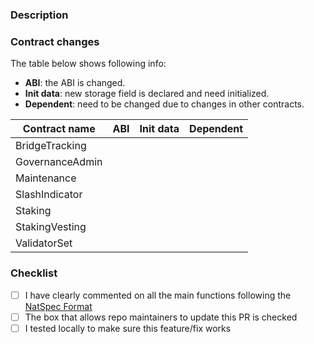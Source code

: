 ### Description

### Contract changes

The table below shows following info:
- **ABI**: the ABI is changed.
- **Init data**: new storage field is declared and need initialized.
- **Dependent**: need to be changed due to changes in other contracts.

| **Contract name** | **ABI** | **Init data** | **Dependent** |
|-------------------|---------|---------------|---------------|
| BridgeTracking    |         |               |               |
| GovernanceAdmin   |         |               |               |
| Maintenance       |         |               |               |
| SlashIndicator    |         |               |               |
| Staking           |         |               |               |
| StakingVesting    |         |               |               |
| ValidatorSet      |         |               |               |

### Checklist
- [ ] I have clearly commented on all the main functions following the [NatSpec Format](https://docs.soliditylang.org/en/v0.8.0/natspec-format.html)
- [ ] The box that allows repo maintainers to update this PR is checked
- [ ] I tested locally to make sure this feature/fix works
